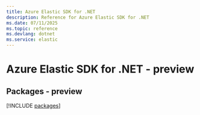 ```yaml
---
title: Azure Elastic SDK for .NET
description: Reference for Azure Elastic SDK for .NET
ms.date: 07/11/2025
ms.topic: reference
ms.devlang: dotnet
ms.service: elastic
---
```

# Azure Elastic SDK for .NET - preview
## Packages - preview
[!INCLUDE [packages](elastic-index.md)]